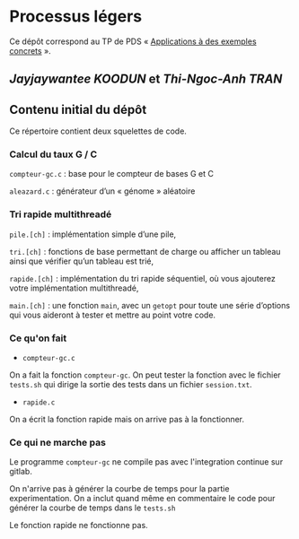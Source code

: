 #   Processus légers

Ce dépôt correspond au TP de PDS « [Applications à des exemples
concrets](http://www.fil.univ-lille1.fr/~hym/e/pds/tp/tdth-concrets.html) ».


## *Jayjaywantee KOODUN* et *Thi-Ngoc-Anh TRAN*


##  Contenu initial du dépôt

Ce répertoire contient deux squelettes de code.


### Calcul du taux G / C

`compteur-gc.c`
:   base pour le compteur de bases G et C

`aleazard.c`
:   générateur d’un « génome » aléatoire


### Tri rapide multithreadé

`pile.[ch]`
:   implémentation simple d’une pile,

`tri.[ch]`
:   fonctions de base permettant de charge ou afficher un tableau
    ainsi que vérifier qu’un tableau est trié,

`rapide.[ch]`
:   implémentation du tri rapide séquentiel, où vous ajouterez votre
    implémentation multithreadé,

`main.[ch]`
:   une fonction `main`, avec un `getopt` pour toute une série
    d’options qui vous aideront à tester et mettre au point votre
    code.



### Ce qu'on fait
- `compteur-gc.c`

On a fait la fonction `compteur-gc`. On peut tester la fonction avec le fichier `tests.sh` qui dirige la sortie des tests dans un fichier `session.txt`.


- `rapide.c`

On a écrit la fonction rapide mais on arrive pas à la fonctionner.



### Ce qui ne marche pas

Le programme `compteur-gc` ne compile pas avec l'integration continue sur gitlab.

On n'arrive pas à générer la courbe de temps pour la partie experimentation. On a inclut quand même en commentaire le code pour générer la courbe de temps dans le `tests.sh`

Le fonction rapide ne fonctionne pas.